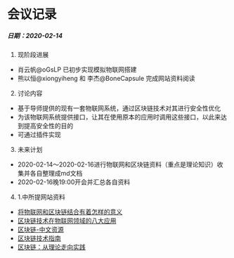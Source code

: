 # 会议记录
##### 日期：2020-02-14
1. 现阶段进展
- 肖云帆@oGsLP 已初步实现模拟物联网搭建
- 熊以恒@xiongyiheng 和 李杰@BoneCapsule 完成网站资料阅读
2. 讨论内容
- 基于导师提供的现有一套物联网系统，通过区块链技术对其进行安全性优化
- 为该物联网系统提供接口，让其在使用原本的应用时调用这些接口，以此来达到提高安全性的目的
- 可通过插件实现
3. 未来计划
- 2020-02-14～2020-02-16进行物联网和区块链资料（重点是理论知识）收集并各自整理成md文档
- 2020-02-16晚19:00开会并汇总各自资料
4. 1.中所提网站资料
- [将物联网和区块链结合有着怎样的意义](http://m.elecfans.com/article/887825.html)
- [区块链技术在物联网领域的八大应用](https://m.jinse.com/news/blockchain/13812.html)
- [区块链-中文资源](https://github.com/LiuBoyu/blockchain)
- [区块链技术指南](https://yeasy.gitbooks.io/blockchain_guide/content/)
- [区块链：从理论走向实践](https://book.8btc.com/books/1/gaosheng_blockchain_report/_book)
